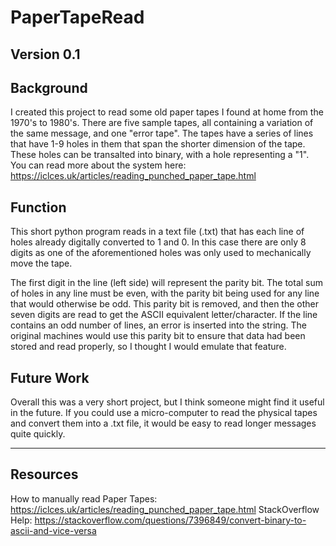 # PaperTapeRead
**Version 0.1**
---


## Background
I created this project to read some old paper tapes I found at home from the 1970's to 1980's. There are five sample tapes, all containing a variation of the same message, and one "error tape". The tapes have a series of lines that have 1-9 holes in them that span the shorter dimension of the tape. These holes can be transalted into binary, with a hole representing a "1". You can read more about the system here: https://iclces.uk/articles/reading_punched_paper_tape.html

## Function
This short python program reads in a text file (.txt) that has each line of holes already digitally converted to 1 and 0. In this case there are only 8 digits as one of the aforementioned holes was only used to mechanically move the tape. 

The first digit in the line (left side) will represent the parity bit. The total sum of holes in any line must be even, with the parity bit being used for any line that would otherwise be odd. This parity bit is removed, and then the other seven digits are read to get the ASCII equivalent letter/character. If the line contains an odd number of lines, an error is inserted into the string. The original machines would use this parity bit to ensure that data had been stored and read properly, so I thought I would emulate that feature. 

## Future Work

Overall this was a very short project, but I think someone might find it useful in the future. If you could use a micro-computer to read the physical tapes and convert them into a .txt file, it would be easy to read longer messages quite quickly.

---
## Resources
How to manually read Paper Tapes: https://iclces.uk/articles/reading_punched_paper_tape.html
StackOverflow Help: https://stackoverflow.com/questions/7396849/convert-binary-to-ascii-and-vice-versa
